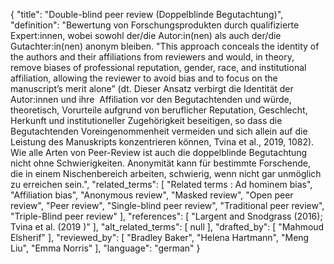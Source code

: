 {
    "title": "Double-blind peer review (Doppelblinde Begutachtung)",
    "definition": "Bewertung von Forschungsprodukten durch qualifizierte Expert:innen, wobei sowohl der/die Autor:in(nen) als auch der/die Gutachter:in(nen) anonym bleiben. \"This approach conceals the identity of the authors and their affiliations from reviewers and would, in theory, remove biases of professional reputation, gender, race, and institutional affiliation, allowing the reviewer to avoid bias and to focus on the manuscript’s merit alone” (dt. Dieser Ansatz verbirgt die Identität der Autor:innen und ihre  Affiliation vor den Begutachtenden und würde, theoretisch, Vorurteile aufgrund von beruflicher Reputation, Geschlecht, Herkunft und institutioneller Zugehörigkeit beseitigen, so dass die Begutachtenden Voreingenommenheit vermeiden und sich allein auf die Leistung des Manuskripts konzentrieren können, Tvina et al., 2019, 1082). Wie alle Arten von Peer-Review ist auch die doppelblinde Begutachtung nicht ohne Schwierigkeiten. Anonymität kann für bestimmte Forschende, die in einem Nischenbereich arbeiten, schwierig, wenn nicht gar unmöglich zu erreichen sein.",
    "related_terms": [
        "Related terms : Ad hominem bias",
        "Affiliation bias",
        "Anonymous review",
        "Masked review",
        "Open peer review",
        "Peer review",
        "Single-blind peer review",
        "Traditional peer review",
        "Triple-Blind peer review"
    ],
    "references": [
        "Largent and Snodgrass (2016); Tvina et al. (2019 )"
    ],
    "alt_related_terms": [
        null
    ],
    "drafted_by": [
        "Mahmoud Elsherif"
    ],
    "reviewed_by": [
        "Bradley Baker",
        "Helena Hartmann",
        "Meng Liu",
        "Emma Norris"
    ],
    "language": "german"
}